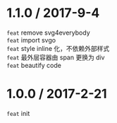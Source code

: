 1.1.0 / 2017-9-4
=====================
`feat` remove svg4everybody  
`feat` import svgo  
`feat` style inline 化，不依赖外部样式  
`feat` 最外层容器由 span 更换为 div  
`feat` beautify code  

1.0.0 / 2017-2-21
=====================
`feat` init
